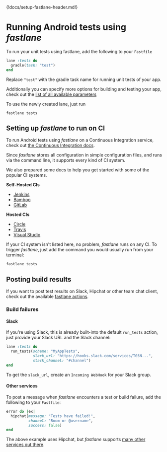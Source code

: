 {!docs/setup-fastlane-header.md!}

# Running Android tests using _fastlane_

To run your unit tests using fastlane, add the following to your `Fastfile`

```ruby
lane :tests do
  gradle(task: "test")
end
```

Replace `"test"` with the gradle task name for running unit tests of your app.

Additionally you can specify more options for building and testing your app, check out the [list of all available parameters](/actions/gradle/)

To use the newly created lane, just run
```no-highlight
fastlane tests
```

## Setting up _fastlane_ to run on CI

To run Android tests using _fastlane_ on a Continuous Integration service, check out [the Continuous Integration docs](/best-practices/continuous-integration/).

Since _fastlane_ stores all configuration in simple configuration files, and runs via the command line, it supports every kind of CI system.

We also prepared some docs to help you get started with some of the popular CI systems.

**Self-Hosted CIs**

- [Jenkins](/best-practices/continuous-integration/#jenkins-integration)
- [Bamboo](/best-practices/continuous-integration/#bamboo-integration)
- [GitLab](/best-practices/continuous-integration/#gitlab-ci-integration)

**Hosted CIs**

- [Circle](/best-practices/continuous-integration/#circleci-integration)
- [Travis](/best-practices/continuous-integration/#travis-integration)
- [Visual Studio](/best-practices/continuous-integration/#visual-studio-team-services)

If your CI system isn't listed here, no problem, _fastlane_ runs on any CI. To trigger _fastlane_, just add the command you would usually run from your terminal:

```no-highlight
fastlane tests
```

## Posting build results

If you want to post test results on Slack, Hipchat or other team chat client, check out the available [fastlane actions](/actions/#notifications).

### Build failures

#### Slack

If you're using Slack, this is already built-into the default `run_tests` action, just provide your Slack URL and the Slack channel:

```ruby
lane :tests do
  run_tests(scheme: "MyAppTests",
            slack_url: "https://hooks.slack.com/services/T03N...",
            slack_channel: "#channel")
end
```

To get the `slack_url`, create an `Incoming WebHook` for your Slack group.

#### Other services

To post a message when _fastlane_ encounters a test or build failure, add the following to your `Fastfile`:

```ruby
error do |ex|
  hipchat(message: "Tests have failed!",
          channel: "Room or @username",
          success: false)
end
```

The above example uses Hipchat, but _fastlane_ supports [many other services out there](/actions#notifications). 

